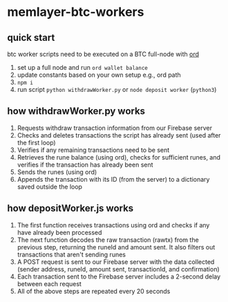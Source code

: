 # memlayer-btc-workers

## quick start
btc worker scripts need to be executed on a BTC full-node with [ord](https://docs.ordinals.com/) 
1. set up a full node and run `ord wallet balance`
2. update constants based on your own setup e.g., ord path
3. `npm i` 
4. run script `python withdrawWorker.py` or `node deposit worker` (`python3`)

## how **withdrawWorker.py** works
1. Requests withdraw transaction information from our Firebase server
2. Checks and deletes transactions the script has already sent (used after the first loop)
3. Verifies if any remaining transactions need to be sent
4. Retrieves the rune balance (using ord), checks for sufficient runes, and verifies if the transaction has already been sent
5. Sends the runes (using ord)
6. Appends the transaction with its ID (from the server) to a dictionary saved outside the loop

## how **depositWorker.js** works
1. The first function receives transactions using ord and checks if any have already been processed
2. The next function decodes the raw transaction (rawtx) from the previous step, returning the runeId and amount sent. It also filters out transactions that aren't sending runes
3. A POST request is sent to our Firebase server with the data collected (sender address, runeId, amount sent, transactionId, and confirmation)
4. Each transaction sent to the Firebase server includes a 2-second delay between each request
5. All of the above steps are repeated every 20 seconds
